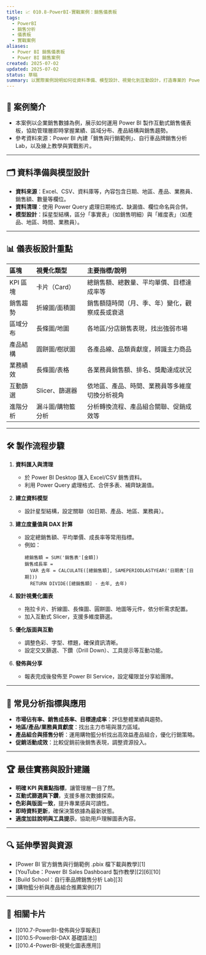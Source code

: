 ```yaml
---
title: 📈 010.8-PowerBI-實戰案例：銷售儀表板
tags:
  - PowerBI
  - 銷售分析
  - 儀表板
  - 實戰案例
aliases:
  - Power BI 銷售儀表板
  - Power BI 銷售案例
created: 2025-07-02
updated: 2025-07-02
status: 草稿
summary: 以實際案例說明如何從資料準備、模型設計、視覺化到互動設計，打造專業的 Power BI 銷售儀表板，並解析常見分析指標與最佳實務。
---
```


## 📌 案例簡介

- 本案例以企業銷售數據為例，展示如何運用 Power BI 製作互動式銷售儀表板，協助管理層即時掌握業績、區域分布、產品結構與銷售趨勢。
- 參考資料來源：Power BI 內建「銷售與行銷範例」、自行車品牌銷售分析 Lab，以及線上教學與實戰影片。

---

## 🗂️ 資料準備與模型設計

- **資料來源**：Excel、CSV、資料庫等，內容包含日期、地區、產品、業務員、銷售額、數量等欄位。
- **資料清理**：使用 Power Query 處理日期格式、缺漏值、欄位命名與合併。
- **模型設計**：採星型結構，區分「事實表」（如銷售明細）與「維度表」（如產品、地區、時間、業務員）。

---

## 📊 儀表板設計重點

| 區塊     | 視覺化類型      | 主要指標/說明                 |
| :----- | :--------- | :---------------------- |
| KPI 區塊 | 卡片（Card）   | 總銷售額、總數量、平均單價、目標達成率等    |
| 銷售趨勢   | 折線圖/面積圖    | 銷售額隨時間（月、季、年）變化，觀察成長或衰退 |
| 區域分布   | 長條圖/地圖     | 各地區/分店銷售表現，找出強弱市場       |
| 產品結構   | 圓餅圖/樹狀圖    | 各產品線、品類貢獻度，辨識主力商品       |
| 業務績效   | 長條圖/表格     | 各業務員銷售額、排名、獎勵達成狀況       |
| 互動篩選   | Slicer、篩選器 | 依地區、產品、時間、業務員等多維度切換分析視角 |
| 進階分析   | 漏斗圖/購物籃分析  | 分析轉換流程、產品組合關聯、促銷成效等     |

---

## 🛠️ 製作流程步驟

1. **資料匯入與清理**  
   - 於 Power BI Desktop 匯入 Excel/CSV 銷售資料。
   - 利用 Power Query 處理格式、合併多表、補齊缺漏值。

2. **建立資料模型**  
   - 設計星型結構，設定關聯（如日期、產品、地區、業務員）。

3. **建立度量值與 DAX 計算**  
   - 設定總銷售額、平均單價、成長率等常用指標。
   - 例如：  
     ```
     總銷售額 = SUM('銷售表'[金額])
     銷售成長率 = 
       VAR 去年 = CALCULATE([總銷售額], SAMEPERIODLASTYEAR('日期表'[日期]))
       RETURN DIVIDE([總銷售額] - 去年, 去年)
     ```

4. **設計視覺化圖表**  
   - 拖拉卡片、折線圖、長條圖、圓餅圖、地圖等元件，依分析需求配置。
   - 加入互動式 Slicer，支援多維度篩選。

5. **優化版面與互動**  
   - 調整色彩、字型、標題，確保資訊清晰。
   - 設定交叉篩選、下鑽（Drill Down）、工具提示等互動功能。

6. **發佈與分享**  
   - 報表完成後發佈至 Power BI Service，設定權限並分享給團隊。

---

## 🎯 常見分析指標與應用

- **市場佔有率、銷售成長率、目標達成率**：評估整體業績與趨勢。
- **地區/產品/業務員貢獻度**：找出主力市場與潛力區域。
- **產品組合與搭售分析**：運用購物籃分析找出高效益產品組合，優化行銷策略。
- **促銷活動成效**：比較促銷前後銷售表現，調整資源投入。

---

## 🏆 最佳實務與設計建議

- **明確 KPI 與重點指標**，讓管理層一目了然。
- **互動式篩選與下鑽**，支援多層次數據探索。
- **色彩與版面一致**，提升專業感與可讀性。
- **即時資料更新**，確保決策依據為最新狀態。
- **適度加註說明與工具提示**，協助用戶理解圖表內容。

---

## 🔍 延伸學習與資源

- [Power BI 官方銷售與行銷範例 .pbix 檔下載與教學][1]
- [YouTube：Power BI Sales Dashboard 製作教學][2][6][10]
- [Build School：自行車品牌銷售分析 Lab][3]
- [購物籃分析與產品組合推薦案例][7]

---

## 🔗 相關卡片

- [[010.7-PowerBI-發佈與分享報表]]
- [[010.5-PowerBI-DAX 基礎語法]]
- [[010.4-PowerBI-視覺化圖表應用]]
